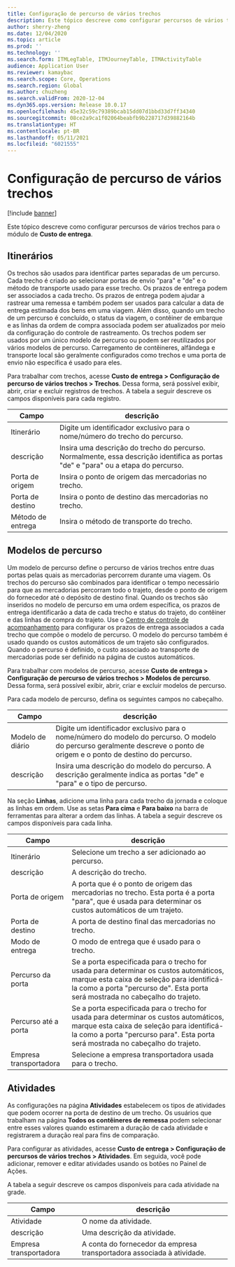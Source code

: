 ```yaml
---
title: Configuração de percurso de vários trechos
description: Este tópico descreve como configurar percursos de vários trechos para o módulo de Custo de entrega.
author: sherry-zheng
ms.date: 12/04/2020
ms.topic: article
ms.prod: ''
ms.technology: ''
ms.search.form: ITMLegTable, ITMJourneyTable, ITMActivityTable
audience: Application User
ms.reviewer: kamaybac
ms.search.scope: Core, Operations
ms.search.region: Global
ms.author: chuzheng
ms.search.validFrom: 2020-12-04
ms.dyn365.ops.version: Release 10.0.17
ms.openlocfilehash: 45e32c59c79389bcab15dd07d1bbd33d7ff34340
ms.sourcegitcommit: 08ce2a9ca1f02064beabfb9b228717d39882164b
ms.translationtype: HT
ms.contentlocale: pt-BR
ms.lasthandoff: 05/11/2021
ms.locfileid: "6021555"
---
```

# <a name="multi-leg-journey-setup"></a>Configuração de percurso de vários trechos

[!include [banner](../../includes/banner.md)]

Este tópico descreve como configurar percursos de vários trechos para o módulo de **Custo de entrega**.

## <a name="legs"></a>Itinerários

Os trechos são usados para identificar partes separadas de um percurso. Cada trecho é criado ao selecionar portas de envio "para" e "de" e o método de transporte usado para esse trecho. Os prazos de entrega podem ser associados a cada trecho. Os prazos de entrega podem ajudar a rastrear uma remessa e também podem ser usados para calcular a data de entrega estimada dos bens em uma viagem. Além disso, quando um trecho de um percurso é concluído, o status da viagem, o contêiner de embarque e as linhas da ordem de compra associada podem ser atualizados por meio da configuração do controle de rastreamento. Os trechos podem ser usados por um único modelo de percurso ou podem ser reutilizados por vários modelos de percurso. Carregamento de contêineres, alfândega e transporte local são geralmente configurados como trechos e uma porta de envio não específica é usado para eles.

Para trabalhar com trechos, acesse **Custo de entrega \> Configuração de percurso de vários trechos \> Trechos**. Dessa forma, será possível exibir, abrir, criar e excluir registros de trechos. A tabela a seguir descreve os campos disponíveis para cada registro.

| Campo | descrição |
|---|---|
| Itinerário | Digite um identificador exclusivo para o nome/número do trecho do percurso. |
| descrição | Insira uma descrição do trecho do percurso. Normalmente, essa descrição identifica as portas "de" e "para" ou a etapa do percurso. |
| Porta de origem | Insira o ponto de origem das mercadorias no trecho. |
| Porta de destino | Insira o ponto de destino das mercadorias no trecho. |
| Método de entrega | Insira o método de transporte do trecho. |

## <a name="journey-templates"></a>Modelos de percurso

Um modelo de percurso define o percurso de vários trechos entre duas portas pelas quais as mercadorias percorrem durante uma viagem. Os trechos do percurso são combinados para identificar o tempo necessário para que as mercadorias percorram todo o trajeto, desde o ponto de origem do fornecedor até o depósito de destino final. Quando os trechos são inseridos no modelo de percurso em uma ordem específica, os prazos de entrega identificarão a data de cada trecho e status do trajeto, do contêiner e das linhas de compra do trajeto. Use o [Centro de controle de acompanhamento](delivery-information-setup.md) para configurar os prazos de entrega associados a cada trecho que compõe o modelo de percurso. O modelo do percurso também é usado quando os custos automáticos de um trajeto são configurados. Quando o percurso é definido, o custo associado ao transporte de mercadorias pode ser definido na página de custos automáticos.

Para trabalhar com modelos de percurso, acesse **Custo de entrega \> Configuração de percurso de vários trechos \> Modelos de percurso**. Dessa forma, será possível exibir, abrir, criar e excluir modelos de percurso.

Para cada modelo de percurso, defina os seguintes campos no cabeçalho.

| Campo | descrição |
|---|---|
| Modelo de diário | Digite um identificador exclusivo para o nome/número do modelo do percurso. O modelo do percurso geralmente descreve o ponto de origem e o ponto de destino do percurso. |
| descrição | Insira uma descrição do modelo do percurso. A descrição geralmente indica as portas "de" e "para" e o tipo de percurso. |

Na seção **Linhas**, adicione uma linha para cada trecho da jornada e coloque as linhas em ordem. Use as setas **Para cima** e **Para baixo** na barra de ferramentas para alterar a ordem das linhas. A tabela a seguir descreve os campos disponíveis para cada linha.

| Campo | descrição |
|---|---|
| Itinerário | Selecione um trecho a ser adicionado ao percurso. |
| descrição | A descrição do trecho. |
| Porta de origem | A porta que é o ponto de origem das mercadorias no trecho. Esta porta é a porta "para", que é usada para determinar os custos automáticos de um trajeto. |
| Porta de destino | A porta de destino final das mercadorias no trecho. |
| Modo de entrega | O modo de entrega que é usado para o trecho. |
| Percurso da porta | Se a porta especificada para o trecho for usada para determinar os custos automáticos, marque esta caixa de seleção para identificá-la como a porta "percurso de". Esta porta será mostrada no cabeçalho do trajeto. |
| Percurso até a porta | Se a porta especificada para o trecho for usada para determinar os custos automáticos, marque esta caixa de seleção para identificá-la como a porta "percurso para". Esta porta será mostrada no cabeçalho do trajeto. |
| Empresa transportadora | Selecione a empresa transportadora usada para o trecho. |

## <a name="activities"></a>Atividades

As configurações na página **Atividades** estabelecem os tipos de atividades que podem ocorrer na porta de destino de um trecho. Os usuários que trabalham na página **Todos os contêineres de remessa** podem selecionar entre esses valores quando estimarem a duração de cada atividade e registrarem a duração real para fins de comparação.

Para configurar as atividades, acesse **Custo de entrega \> Configuração de percursos de vários trechos \> Atividades**. Em seguida, você pode adicionar, remover e editar atividades usando os botões no Painel de Ações.

A tabela a seguir descreve os campos disponíveis para cada atividade na grade.

| Campo | descrição |
|---|---|
| Atividade | O nome da atividade. |
| descrição | Uma descrição da atividade. |
| Empresa transportadora | A conta do fornecedor da empresa transportadora associada à atividade. |
